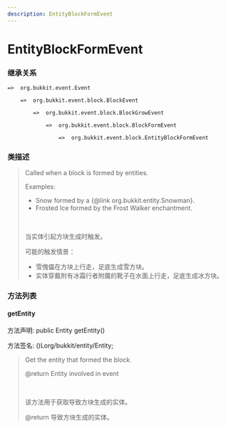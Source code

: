 ```yaml
---
description: EntityBlockFormEvent
---
```


# EntityBlockFormEvent

### 继承关系

    =>  org.bukkit.event.Event

        =>  org.bukkit.event.block.BlockEvent

            =>  org.bukkit.event.block.BlockGrowEvent

                =>  org.bukkit.event.block.BlockFormEvent

                    =>  org.bukkit.event.block.EntityBlockFormEvent

### 类描述

> Called when a block is formed by entities.
> 
> Examples:
> 
> <ul>
> 
> <li>Snow formed by a {@link org.bukkit.entity.Snowman}.
> 
> <li>Frosted Ice formed by the Frost Walker enchantment.
> 
> </ul>
> 
> <br>
> 
> 当实体引起方块生成时触发。
> 
> 可能的触发情景：
> 
> <ul>
> 
> <li>雪傀儡在方块上行走，足底生成雪方块。
> 
> <li>实体穿戴附有冰霜行者附魔的靴子在水面上行走，足底生成冰方块。
> 
> </ul>

### 方法列表

#### getEntity

方法声明: public Entity getEntity()

方法签名: ()Lorg/bukkit/entity/Entity;

> Get the entity that formed the block.
> 
> @return Entity involved in event
> 
> <br>
> 
> 该方法用于获取导致方块生成的实体。
> 
> @return 导致方块生成的实体。